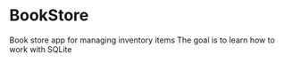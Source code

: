 # BookStore
Book store app for managing inventory items
The goal is to learn how to work with SQLite
